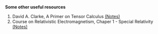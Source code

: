 **Some other useful resources**
1. David A. Clarke, A Primer on Tensor Calculus [(Notes)](http://www.ap.smu.ca/~dclarke/home/documents/byDAC/tprimer.pdf)
2. Course on Relativistic Electromagnetism, Chaper 1 - Special Relativity [(Notes)](https://klimas.paginas.ufsc.br/files/2020/07/chapter-1.pdf) 
